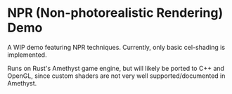# NPR (Non-photorealistic Rendering) Demo

A WIP demo featuring NPR techniques. Currently, only basic cel-shading is implemented.

Runs on Rust's Amethyst game engine, but will likely be ported to C++ and OpenGL, since custom shaders are not very well supported/documented in Amethyst.

